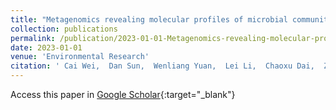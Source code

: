 ```yaml
---
title: "Metagenomics revealing molecular profiles of microbial community structure and metabolic capacity in Bamucuo lake, Tibet"
collection: publications
permalink: /publication/2023-01-01-Metagenomics-revealing-molecular-profiles-of-microbial-community-structure-and-metabolic-capacity-in-Bamucuo-lake-Tibet
date: 2023-01-01
venue: 'Environmental Research'
citation: ' Cai Wei,  Dan Sun,  Wenliang Yuan,  Lei Li,  Chaoxu Dai,  Zuozhou Chen,  Xiaomin Zeng,  Shihang Wang,  Yuyang Zhang,  Shouwen Jiang,  Zhichao Wu,  Dong Liu,  Linhua Jiang,  Sihua Peng, &quot;Metagenomics revealing molecular profiles of microbial community structure and metabolic capacity in Bamucuo lake, Tibet.&quot; Environmental Research, 2023.'
---
```

Access this paper in [Google Scholar](https://scholar.google.com/scholar?q=Metagenomics+revealing+molecular+profiles+of+microbial+community+structure+and+metabolic+capacity+in+Bamucuo+lake,+Tibet){:target="_blank"}
